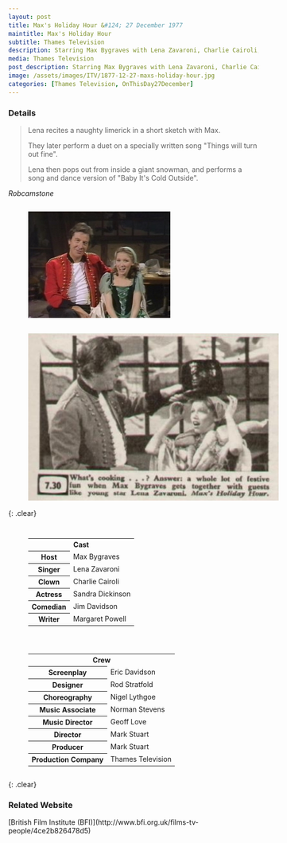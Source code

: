 ```yaml
---
layout: post
title: Max's Holiday Hour &#124; 27 December 1977
maintitle: Max's Holiday Hour
subtitle: Thames Television
description: Starring Max Bygraves with Lena Zavaroni, Charlie Cairoli, Sandra Dickinson, Jim Davidson and Margaret Powell.
media: Thames Television
post_description: Starring Max Bygraves with Lena Zavaroni, Charlie Cairoli, Sandra Dickinson, Jim Davidson and Margaret Powell.
image: /assets/images/ITV/1877-12-27-maxs-holiday-hour.jpg
categories: [Thames Television, OnThisDay27December]
---
```


### Details
> Lena recites a naughty limerick in a short sketch with Max.
>
> They later perform a duet on a specially written song &quot;Things will turn out fine&quot;.
>
> Lena then pops out from inside a giant snowman, and performs a song and dance version of &quot;Baby It's Cold Outside&quot;.

<cite>Robcamstone</cite>

<figure class="fig1">
<img src="/assets/images/ITV/1877-12-27-maxs-holiday-hour.jpg" class="full-width" />
</figure>

<figure class="fig2">
<a href="/assets/images/ITV/1877-12-27-maxs-holiday-hour-listing-article.png"><img src="/assets/images/ITV/1877-12-27-maxs-holiday-hour-listing-article.png" class="full-width zoom-in" /></a>
</figure>

{: .clear}

<figure class="fig1">
<table>
<tr><th colspan="2" class="h3">Cast</th></tr>
<tr><th>Host</th><td>Max Bygraves</td></tr>
<tr><th>Singer</th><td>Lena Zavaroni</td></tr>
<tr><th>Clown</th><td>Charlie Cairoli</td></tr>
<tr><th>Actress</th><td>Sandra Dickinson</td></tr>
<tr><th>Comedian</th><td>Jim Davidson</td></tr>
<tr><th>Writer</th><td>Margaret Powell</td></tr>
</table>
</figure>

<figure class="fig2">
<table>
<tr><th colspan="2" class="h3">Crew</th></tr>
<tr><th>Screenplay</th><td>Eric Davidson</td></tr>
<tr><th>Designer</th><td>Rod Stratfold</td></tr>
<tr><th>Choreography</th><td>Nigel Lythgoe</td></tr>
<tr><th>Music Associate</th><td>Norman Stevens</td></tr>
<tr><th>Music Director</th><td>Geoff Love</td></tr>
<tr><th>Director</th><td>Mark Stuart</td></tr>
<tr><th>Producer</th><td>Mark Stuart</td></tr>
<tr><th>Production Company</th><td>Thames Television</td></tr>
</table>
</figure>

<br />{: .clear}

### Related Website
<span class="post-categories">
[British Film Institute (BFI)](http://www.bfi.org.uk/films-tv-people/4ce2b826478d5)
</span>

<style>
.fig1 {float:left; width:49%;}

.fig2 {float:right; width:49%;}

@media screen and (orientation:portrait) {
.fig1, .fig2 {float:left; width:100%;}
}
</style>

